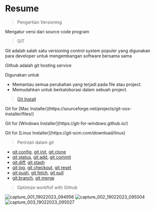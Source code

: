 # Resume
> Pengertian Versioning
<p>Mengatur versi dari source code program</p>

> GIT
<p>Git adalah salah satu versioning control system populer yang digunakan para developer untuk mengembangan software bersama sama</p>
<p>Github adalah git hosting service</p>
<p>Digunakan untuk</p>

- Memantau semua perubahan yang terjadi pada file atau project.
- Memudahkan untuk berkaloborasi dalam sebuah project.

> [Git Install](https://git-scm.com/downloads)
<p>Git for [Mac Installer](https://sourceforge.net/projects/git-osx-installer/files/)</p>
<p>Git for [Windows Installer](https://git-for-windows.github.io/)</p>
<p>Git for [Linux Installer](https://git-scm.com/download/linux)</p>

> Perintah dalam git
- [git config](https://git-scm.com/docs/git-config), [git init](https://git-scm.com/docs/git-init), [git clone](https://git-scm.com/docs/git-clone)
- [git status](https://git-scm.com/docs/git-status), [git add](https://git-scm.com/docs/git-add), [git commit](https://git-scm.com/docs/git-commit)
- [git diff](https://git-scm.com/docs/git-diff), [git stash](https://git-scm.com/docs/git-stash)
- [git log](https://git-scm.com/docs/git-log), [git checkout](https://git-scm.com/docs/git-checkout), [git reset](https://git-scm.com/docs/git-reset)
- [git push](https://git-scm.com/docs/git-push), [git fetch](https://git-scm.com/docs/git-fetch), [git pull](https://git-scm.com/docs/git-pull)
- [git branch](https://git-scm.com/docs/git-branch), [git merge](https://git-scm.com/docs/git-merge)


> Optimize workflof with Github

![capture_001_19022023_094956](https://user-images.githubusercontent.com/87520408/219909496-e76d7a7f-a8dc-4bad-9c23-70815b2c4712.jpg)
![capture_002_19022023_095004](https://user-images.githubusercontent.com/87520408/219909502-c8e4c411-4111-445d-b3c8-fcc1570f9e91.jpg)
![capture_003_19022023_095027](https://user-images.githubusercontent.com/87520408/219909506-cbd74a3f-3700-451f-8ba7-3bc8e3ff5a8c.jpg)